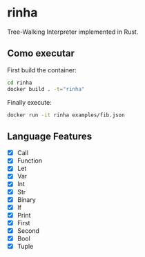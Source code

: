 # rinha

Tree-Walking Interpreter implemented in Rust.

## Como executar

First build the container:

```sh
cd rinha
docker build . -t="rinha"
```

Finally execute:
```sh
docker run -it rinha examples/fib.json
```

## Language Features

- [x] Call
- [x] Function
- [x] Let
- [x] Var
- [x] Int
- [x] Str
- [x] Binary
- [x] If
- [x] Print
- [x] First
- [x] Second
- [x] Bool
- [x] Tuple
